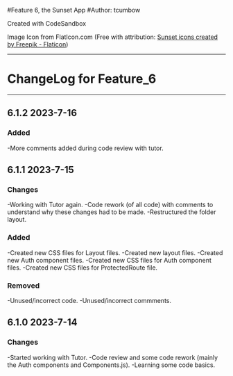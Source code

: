 #Feature 6, the Sunset App
#Author: tcumbow

Created with CodeSandbox

Image Icon from FlatIcon.com (Free with attribution:
<a href="https://www.flaticon.com/free-icons/sunset" title="sunset icons">Sunset icons created by Freepik - Flaticon</a>)

---

# ChangeLog for Feature_6

---

## 6.1.2 2023-7-16

### Added

-More comments added during code review with tutor.

## 6.1.1 2023-7-15

### Changes

-Working with Tutor again.
-Code rework (of all code) with comments to understand why these changes had to be made.
-Restructured the folder layout.

### Added

-Created new CSS files for Layout files.
-Created new layout files.
-Created new Auth component files.
-Created new CSS files for Auth component files.
-Created new CSS files for ProtectedRoute file.

### Removed

-Unused/incorrect code.
-Unused/incorrect commments.

## 6.1.0 2023-7-14

### Changes

-Started working with Tutor.
-Code review and some code rework (mainly the Auth components and Components.js).
-Learning some code basics.
